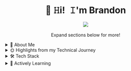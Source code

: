 <h1 align="center" title="Welcome to my GitHub profile!">👋 𝙷i! 𝙸'm Brandon</h1>


<p align="center">
    <a href="https://www.linkedin.com/in/brandon-abbott-22352597/" title="LinkedIn - Brandon Abbott"><img src="https://img.shields.io/badge/Brandon_Abbott-0072b1?style=flat&logo=LinkedIn&logoColor=white" /></a>
</p>

<p align="center"> Expand sections below for more!
</p>

<details>
<summary>🚀 About Me</summary>
<p>
<img align="right" width="250" src="./assets/brandon_profile.JPG" alt="Brandon Abbott" />

<blockquote>

I am a software engineer based in Saint Paul, MN, with a passion for writing efficient code and fostering team success. With over a decade of professional experience since 2010, I specialize in designing robust architectures, implementing DevOps best practices, and continuously improving my skills. I have a strong commitment to writing high-quality code and collaborating with others to achieve optimal results.

Outside of work, I maintain a small homelab to practice and explore new technologies.  I've been using Ansible to manage my infrastructure via the repository [`home-playbooks`](https://github.com/pbabbott/home-playbooks).  Within this infra and hosted services, my custom web apps live are managed by the monorepo: [`home-web-apps`](https://github.com/pbabbott/home-web-apps). These experiences have not only improved my technical skills but also taught me valuable lessons in project management and system scalability.

When I'm not at the keyboard, I enjoy connecting with family, playing video games, and cooking. I moved back home to Seattle with my wife Marie in 2016 to be closer to my family and then to Saint Paul, MN, in 2023 to live closer to Marie's family after having two children. In my free time, I love playing factory-simulation games like Satisfactory, Factorio, & Dyson Sphere Program, which fuel my creativity and problem-solving skills. I also enjoy shooters like Call of Duty, Halo, Battlefield, among others. Cooking Mexican and Korean cuisine is another passion of mine, as I find joy in sharing great food and connecting with others. At my grooms party just before my wedding, I cooked a Mexican feast for nearly 35 guests, a memorable experience that highlights my love for both cooking and bringing people together.

</blockquote>
</p>
</details>

<details>
<summary>🌞 Highlights from my Technical Journey</summary>

- **2001** - 7th grade computer class - I learned Visual Basic and ASP.NET to build an app to help my computer teacher track coffee sales for his students
- **2010** - Completed a summer internship at the University of Maine working with a super computer via "Research Experience for Undergraduates (REU)" put on by the US "National Science Foundation (NSF)"
- **2012** - Graduated from the University of Denver with my degree in Computer Science - I loved taking so many computer classes I wound up with double the credits required for the major.
- **2012** - Over a 3 year partnership with the CTO of [Dealer360](https://dlr360.com/) we built the company's flagship product: [Analytics](https://dlr360.com/products/analytics/) among other solutions.
- **2017** - Had a ton of fun with [High Seas Consulting](https://highseas.com/) building software and forming technical strategy across a series of projects.  
  - Case studies & cool projects I worked on: 
  - [Paragon](https://highseas.com/case-studies/paragon) | [DASH Operational Tool](https://highseas.com/case-studies/dash-operational-tool) | [DASH Marketing Tool](https://highseas.com/case-studies/dash-marketing) | [Terrane](https://highseas.com/case-studies/terrane)
- **2019** - Joined Starbucks a Senior Full Stack Web Engineer and started construction on a greenfield opportunity building an internally-facing web portal to streamline access to enterprise data following open-source philosophies.
- **2021** - Developed the back-end API and supporting Azure infrastructure to support a successful launch of the [Vaccine Locator](https://vaccinelocator.doh.wa.gov/) for the Washington State Department of Health.
  - This application helped over 3.2 million people in Washington find a vaccine in the height of COVID
  - Our infrastructure scaled to the demand of 200k searches/hour after Governor Inslee announced the launch of the tool [on the news](https://youtu.be/jcU-TSjKB5w?si=mlK_HOhKTpbYKDAZ)

</details>

<details>
<summary>🛠️ Tech Stack</summary>
<p>
These are the technologies I know really well and have used professionally:
</p>

| **Category** | **Technologies** |
| - | - |
**Frontend** | [![React](https://img.shields.io/static/v1?label=&message=React&color=61DAFB&logo=react&logoColor=FFFFFF)](https://reactjs.org/) [![Material UI](https://img.shields.io/badge/Material_UI-%23007fff?style=flat&logo=mui&logoColor=ffffff)](https://mui.com/material-ui/) [![Bootstrap](https://img.shields.io/badge/Bootstrap-6D2BF1?logo=bootstrap)](https://getbootstrap.com/) [![Jquery](https://img.shields.io/badge/jQuery-0769AD?logo=jquery)](https://jquery.com/) [![HTML5](https://img.shields.io/badge/HTML5-fff?logo=HTML5)](https://developer.mozilla.org/en-US/docs/Glossary/HTML5) 
| **APIs & Services** | [![GraphQL](https://img.shields.io/badge/GraphQL-E535AB?logo=graphql)](https://graphql.org/) [![Express JS](https://img.shields.io/badge/Express_JS-8BBF3F?logo=express)](https://expressjs.com/) [![Swagger](https://img.shields.io/badge/Swagger-8BBF3F?logo=swagger)](https://swagger.io/) [![WCF](https://img.shields.io/badge/WCF-%239780e5?style=flat&logo=microsoft&logoColor=ffffff)](https://learn.microsoft.com/en-us/dotnet/framework/wcf/whats-wcf) 
**Core** | [![TypeScript](https://img.shields.io/static/v1?label=&message=TypeScript&color=3178C6&logo=typescript&logoColor=FFFFFF)](https://www.typescriptlang.org/) [![JavaScript](https://img.shields.io/static/v1?label=&message=JavaScript&color=F7DF1E&logo=javascript&logoColor=FFFFFF)](https://www.javascript.com/) [![Node.js](https://img.shields.io/static/v1?label=&message=Node.js&color=339933&logo=nodedotjs&logoColor=FFFFFF)](https://nodejs.org/) [![C#](https://img.shields.io/badge/C%23-9780e5?style=flat&logo=.net&logoColor=ffffff)](https://dotnet.microsoft.com/en-us/languages/csharp) [![.NET Core](https://img.shields.io/badge/.NET_Core-9780e5?style=flat&logo=.net&logoColor=ffffff)](https://learn.microsoft.com/en-us/dotnet/core/introduction) [![ASP.NET MVC](https://img.shields.io/badge/ASP.NET_MVC-9780e5?style=flat&logo=.net&logoColor=ffffff)](https://dotnet.microsoft.com/en-us/apps/aspnet/mvc) [![C](https://img.shields.io/badge/C-3947AD?style=flat&logo=C&logoColor=ffffff)](https://en.wikipedia.org/wiki/C_(programming_language)) [![Java](https://img.shields.io/badge/Java-%233a75b0?style=flat&logo=oracle&logoColor=ffffff)](https://www.java.com) 
**Cloud** | [![Azure](https://img.shields.io/static/v1?label=&message=Azure&color=0078D4&logo=microsoftazure&logoColor=FFFFFF)](https://azure.microsoft.com/) [![Heroku](https://img.shields.io/static/v1?label=&message=Heroku&color=430098&logo=heroku&logoColor=FFFFFF)](https://heroku.com/) Ubuntu18
**DevOps** | [![Docker](https://img.shields.io/static/v1?label=&message=Docker&color=2496ED&logo=docker&logoColor=FFFFFF)](https://docker.com/) [![Kubernetes](https://img.shields.io/badge/Kubernetes-326CE5?style=flat&logo=kubernetes&logoColor=ffffff)](https://kubernetes.io/) Helm Helmfile [![Ansible](https://img.shields.io/static/v1?label=&message=Ansible&color=EE0000&logo=ansible&logoColor=FFFFFF)](https://www.ansible.com/) [![Git](https://img.shields.io/badge/git-F1F0E8?logo=git)](https://git-scm.com/) [![AppVeyor](https://img.shields.io/badge/AppVeyor-fff?logo=appveyor)](https://www.appveyor.com/) [![Jenkins](https://img.shields.io/badge/Jenkins-F7F7F7?logo=jenkins)](https://www.jenkins.io/) ADO Datadog
**Testing** | [![Jest](https://img.shields.io/static/v1?label=&message=Jest&color=C21325&logo=jest&logoColor=FFFFFF)](https://jestjs.io/) Mocha Chai NUnit
**Databases** | MySQL, SQL Server, MongoDB, T-SQL
**Misc** | [![Linux](https://img.shields.io/static/v1?label=&message=Linux&color=FCC624&logo=linux&logoColor=FFFFFF)](https://www.linux.org/) [![Bash](https://img.shields.io/static/v1?label=&message=Bash&color=4EAA25&logo=gnubash&logoColor=FFFFFF)](https://www.gnu.org/software/bash/) [![Markdown](https://img.shields.io/static/v1?label=&message=Markdown&color=000000&logo=markdown&logoColor=FFFFFF)](https://en.wikipedia.org/wiki/Markdown)
**Editors** | [![VS Code](https://img.shields.io/static/v1?label=&message=VS%20Code&color=9013FE&logo=visualstudiocode&logoColor=FFFFFF)](https://code.visualstudio.com/)  [![Vim](https://img.shields.io/static/v1?label=&message=Vim&color=019733&logo=vim&logoColor=FFFFFF)](https://www.vim.org/) Eclipse Visual Studio SSMS
</details>

<details>
<summary>📓 Actively Learning</summary>
These are technologies that I'm learning and practicing in my homelab or that I get a lot of exposure to at work.  I have not yet used these technologies profesionally, but i'm actively digging in to gain holistic understanding.

- Prometheus, Grafana, Loki
- MicroK8s, ArgoCD
- Airflow, Python, PySpark, Databricks
</details>